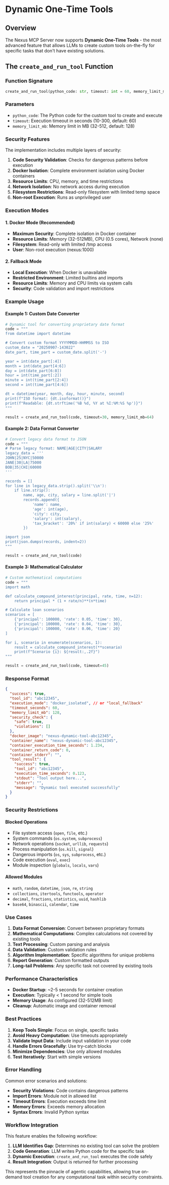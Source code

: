 # Dynamic One-Time Tools

## Overview

The Nexus MCP Server now supports **Dynamic One-Time Tools** - the most advanced feature that allows LLMs to create custom tools on-the-fly for specific tasks that don't have existing solutions.

## The `create_and_run_tool` Function

### Function Signature
```python
create_and_run_tool(python_code: str, timeout: int = 60, memory_limit_mb: int = 128) -> Dict[str, Any]
```

### Parameters
- `python_code`: The Python code for the custom tool to create and execute
- `timeout`: Execution timeout in seconds (10-300, default: 60)
- `memory_limit_mb`: Memory limit in MB (32-512, default: 128)

### Security Features

The implementation includes multiple layers of security:

1. **Code Security Validation**: Checks for dangerous patterns before execution
2. **Docker Isolation**: Complete environment isolation using Docker containers
3. **Resource Limits**: CPU, memory, and time restrictions
4. **Network Isolation**: No network access during execution
5. **Filesystem Restrictions**: Read-only filesystem with limited temp space
6. **Non-root Execution**: Runs as unprivileged user

### Execution Modes

#### 1. Docker Mode (Recommended)
- **Maximum Security**: Complete isolation in Docker container
- **Resource Limits**: Memory (32-512MB), CPU (0.5 cores), Network (none)
- **Filesystem**: Read-only with limited /tmp access
- **User**: Non-root execution (nexus:1000)

#### 2. Fallback Mode
- **Local Execution**: When Docker is unavailable
- **Restricted Environment**: Limited builtins and imports
- **Resource Limits**: Memory and CPU limits via system calls
- **Security**: Code validation and import restrictions

### Example Usage

#### Example 1: Custom Date Converter
```python
# Dynamic tool for converting proprietary date format
code = """
from datetime import datetime

# Convert custom format YYYYMMDD-HHMMSS to ISO
custom_date = "20250907-143022"
date_part, time_part = custom_date.split('-')

year = int(date_part[:4])
month = int(date_part[4:6])
day = int(date_part[6:8])
hour = int(time_part[:2])
minute = int(time_part[2:4])
second = int(time_part[4:6])

dt = datetime(year, month, day, hour, minute, second)
print(f"ISO format: {dt.isoformat()}")
print(f"Readable: {dt.strftime('%B %d, %Y at %I:%M:%S %p')}")
"""

result = create_and_run_tool(code, timeout=30, memory_limit_mb=64)
```

#### Example 2: Data Format Converter
```python
# Convert legacy data format to JSON
code = """
# Parse legacy format: NAME|AGE|CITY|SALARY
legacy_data = '''
JOHN|25|NYC|50000
JANE|30|LA|75000
BOB|35|CHI|60000
'''

records = []
for line in legacy_data.strip().split('\\n'):
    if line.strip():
        name, age, city, salary = line.split('|')
        records.append({
            'name': name,
            'age': int(age),
            'city': city,
            'salary': int(salary),
            'tax_bracket': '20%' if int(salary) < 60000 else '25%'
        })

import json
print(json.dumps(records, indent=2))
"""

result = create_and_run_tool(code)
```

#### Example 3: Mathematical Calculator
```python
# Custom mathematical computations
code = """
import math

def calculate_compound_interest(principal, rate, time, n=12):
    return principal * (1 + rate/n)**(n*time)

# Calculate loan scenarios
scenarios = [
    {'principal': 100000, 'rate': 0.05, 'time': 30},
    {'principal': 100000, 'rate': 0.04, 'time': 30},
    {'principal': 100000, 'rate': 0.06, 'time': 20}
]

for i, scenario in enumerate(scenarios, 1):
    result = calculate_compound_interest(**scenario)
    print(f"Scenario {i}: ${result:,.2f}")
"""

result = create_and_run_tool(code, timeout=45)
```

### Response Format

```json
{
  "success": true,
  "tool_id": "abc12345",
  "execution_mode": "docker_isolated", // or "local_fallback"
  "timeout_seconds": 60,
  "memory_limit_mb": 128,
  "security_check": {
    "safe": true,
    "violations": []
  },
  "docker_image": "nexus-dynamic-tool-abc12345",
  "container_name": "nexus-dynamic-tool-abc12345",
  "container_execution_time_seconds": 1.234,
  "container_return_code": 0,
  "container_stderr": "",
  "tool_result": {
    "success": true,
    "tool_id": "abc12345",
    "execution_time_seconds": 0.123,
    "stdout": "Tool output here...",
    "stderr": "",
    "message": "Dynamic tool executed successfully"
  }
}
```

### Security Restrictions

#### Blocked Operations
- File system access (`open`, `file`, etc.)
- System commands (`os.system`, `subprocess`)
- Network operations (`socket`, `urllib`, `requests`)
- Process manipulation (`os.kill`, `signal`)
- Dangerous imports (`os`, `sys`, `subprocess`, etc.)
- Code execution (`eval`, `exec`)
- Module inspection (`globals`, `locals`, `vars`)

#### Allowed Modules
- `math`, `random`, `datetime`, `json`, `re`, `string`
- `collections`, `itertools`, `functools`, `operator`
- `decimal`, `fractions`, `statistics`, `uuid`, `hashlib`
- `base64`, `binascii`, `calendar`, `time`

### Use Cases

1. **Data Format Conversion**: Convert between proprietary formats
2. **Mathematical Computations**: Complex calculations not covered by existing tools
3. **Text Processing**: Custom parsing and analysis
4. **Data Validation**: Custom validation rules
5. **Algorithm Implementation**: Specific algorithms for unique problems
6. **Report Generation**: Custom formatted outputs
7. **Long-tail Problems**: Any specific task not covered by existing tools

### Performance Characteristics

- **Docker Startup**: ~2-5 seconds for container creation
- **Execution**: Typically < 1 second for simple tools
- **Memory Usage**: As configured (32-512MB limit)
- **Cleanup**: Automatic image and container removal

### Best Practices

1. **Keep Tools Simple**: Focus on single, specific tasks
2. **Avoid Heavy Computation**: Use timeouts appropriately
3. **Validate Input Data**: Include input validation in your code
4. **Handle Errors Gracefully**: Use try-catch blocks
5. **Minimize Dependencies**: Use only allowed modules
6. **Test Iteratively**: Start with simple versions

### Error Handling

Common error scenarios and solutions:

- **Security Violations**: Code contains dangerous patterns
- **Import Errors**: Module not in allowed list
- **Timeout Errors**: Execution exceeds time limit
- **Memory Errors**: Exceeds memory allocation
- **Syntax Errors**: Invalid Python syntax

### Workflow Integration

This feature enables the following workflow:

1. **LLM Identifies Gap**: Determines no existing tool can solve the problem
2. **Code Generation**: LLM writes Python code for the specific task
3. **Dynamic Execution**: `create_and_run_tool` executes the code safely
4. **Result Integration**: Output is returned for further processing

This represents the pinnacle of agentic capabilities, allowing true on-demand tool creation for any computational task within security constraints.